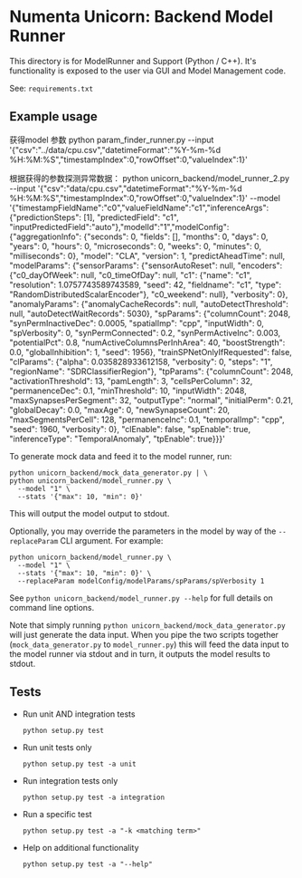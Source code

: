 # Numenta Unicorn: Backend Model Runner

This directory is for ModelRunner and Support (Python / C++).
It's functionality is exposed to the user via GUI and Model Management code.

See: `requirements.txt`


## Example usage
获得model 参数
python param_finder_runner.py --input '{"csv":"../data/cpu.csv","datetimeFormat":"%Y-%m-%d %H:%M:%S","timestampIndex":0,"rowOffset":0,"valueIndex":1}'

根据获得的参数探测异常数据：
python  unicorn_backend/model_runner_2.py --input '{"csv":"data/cpu.csv","datetimeFormat":"%Y-%m-%d %H:%M:%S","timestampIndex":0,"rowOffset":0,"valueIndex":1}' --model '{"timestampFieldName":"c0","valueFieldName":"c1","inferenceArgs":{"predictionSteps": [1], "predictedField": "c1", "inputPredictedField":"auto"},"modelId":"1","modelConfig":{"aggregationInfo": {"seconds": 0, "fields": [], "months": 0, "days": 0, "years": 0, "hours": 0, "microseconds": 0, "weeks": 0, "minutes": 0, "milliseconds": 0}, "model": "CLA", "version": 1, "predictAheadTime": null, "modelParams": {"sensorParams": {"sensorAutoReset": null, "encoders": {"c0_dayOfWeek": null, "c0_timeOfDay": null, "c1": {"name": "c1", "resolution": 1.0757743589743589, "seed": 42, "fieldname": "c1", "type": "RandomDistributedScalarEncoder"}, "c0_weekend": null}, "verbosity": 0}, "anomalyParams": {"anomalyCacheRecords": null, "autoDetectThreshold": null, "autoDetectWaitRecords": 5030}, "spParams": {"columnCount": 2048, "synPermInactiveDec": 0.0005, "spatialImp": "cpp", "inputWidth": 0, "spVerbosity": 0, "synPermConnected": 0.2, "synPermActiveInc": 0.003, "potentialPct": 0.8, "numActiveColumnsPerInhArea": 40, "boostStrength": 0.0, "globalInhibition": 1, "seed": 1956}, "trainSPNetOnlyIfRequested": false, "clParams": {"alpha": 0.035828933612158, "verbosity": 0, "steps": "1", "regionName": "SDRClassifierRegion"}, "tpParams": {"columnCount": 2048, "activationThreshold": 13, "pamLength": 3, "cellsPerColumn": 32, "permanenceDec": 0.1, "minThreshold": 10, "inputWidth": 2048, "maxSynapsesPerSegment": 32, "outputType": "normal", "initialPerm": 0.21, "globalDecay": 0.0, "maxAge": 0, "newSynapseCount": 20, "maxSegmentsPerCell": 128, "permanenceInc": 0.1, "temporalImp": "cpp", "seed": 1960, "verbosity": 0}, "clEnable": false, "spEnable": true, "inferenceType": "TemporalAnomaly", "tpEnable": true}}}'




To generate mock data and feed it to the model runner, run:

```
python unicorn_backend/mock_data_generator.py | \
python unicorn_backend/model_runner.py \
  --model "1" \
  --stats '{"max": 10, "min": 0}'
```

This will output the model output to stdout.

Optionally, you may override the parameters in the model by way of the
`--replaceParam` CLI argument.  For example:

```
python unicorn_backend/model_runner.py \
  --model "1" \
  --stats '{"max": 10, "min": 0}' \
  --replaceParam modelConfig/modelParams/spParams/spVerbosity 1
```

See `python unicorn_backend/model_runner.py --help` for full details on
command line options.

Note that simply running `python unicorn_backend/mock_data_generator.py` will
just generate the data input. When you pipe the two scripts together
(`mock_data_generator.py` to `model_runner.py`) this will feed the data input
to the model runner via stdout and in turn, it outputs the model results to
stdout.

## Tests

- Run unit AND integration tests

  ```
  python setup.py test
  ```

- Run unit tests only

  ```
  python setup.py test -a unit
  ```

- Run integration tests only

  ```
  python setup.py test -a integration
  ```

- Run a specific test

  ```
  python setup.py test -a "-k <matching term>"
  ```

- Help on additional functionality

  ```
  python setup.py test -a "--help"
  ```
